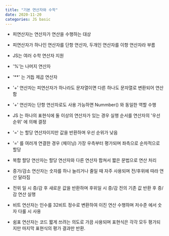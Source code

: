 ```yaml
---
title: "기본 연산자와 수학"
date: 2020-11-20
categories: JS basic
---
```


- 피연산자는 연산자가 연산을 수행하는 대상

- 피연산자가 하나인 연산자를 단항 연산자, 두개인 연산자를 이항 연산자라 부름

- JS는 여러 수학 연산자 지원

- '%'는 나머지 연산자

- '\*\*' 는 거듭 제곱 연산자

- '+' 연산자는 피연산자가 하나라도 문자열이면 다른 하나도 문자열로 변환되어 연산함

- '+' 연산자는 단항 연산자로도 사용 가능하면 Nummber() 와 동일한 역할 수행

- JS 는 하나의 표현식에 둘 이상의 연산자가 있는 경우 실행 순서를 연산자의 '우선순위' 에 의해 결정

- '=' 는 할당 연산자이지만 값을 반환하며 우선 순위가 낮음

- '=' 를 여러개 연결한 경우 (체이닝) 가장 우측부터 평가되며 좌측으로 순차적으로 할당

- 복합 할당 연산자는 할당 연산자와 다른 연산자 합쳐서 짧은 문법으로 연산 처리

- 증가/감소 연산자는 숫자를 하나 늘리거나 줄일 때 자주 사용되며 전/후위에 따라 연산 달라짐

- 전위 일 시 증/감 후 새로운 값을 반환하며 후위일 시 증/감 전의 기존 값 반환 후 증/감 연산 실행

- 비트 연산자는 인수를 32비트 정수로 변환하여 이진 연산 수행하며 저수준 에서 숫자 다룰 시 사용

- 쉼표 연산자는 코드 짧게 쓰려는 의도로 가끔 사용되며 표현식은 각각 모두 평가되지만 마지막 표현식의 평가 결과만 반환.
